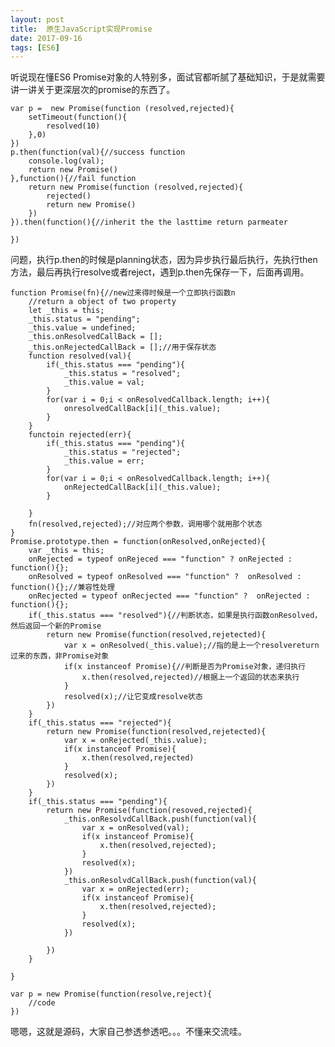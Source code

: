 ```yaml
---
layout: post
title:  原生JavaScript实现Promise
date: 2017-09-16
tags: [ES6]
---
```


听说现在懂ES6 Promise对象的人特别多，面试官都听腻了基础知识，于是就需要讲一讲关于更深层次的promise的东西了。

    var p =  new Promise(function (resolved,rejected){
        setTimeout(function(){
            resolved(10)
        },0)
    })
    p.then(function(val){//success function
        console.log(val);
        return new Promise()
    },function(){//fail function
        return new Promise(function (resolved,rejected){
            rejected()
            return new Promise()
        })
    }).then(function(){//inherit the the lasttime return parmeater

    })

问题，执行p.then的时候是planning状态，因为异步执行最后执行，先执行then方法，最后再执行resolve或者reject，遇到p.then先保存一下，后面再调用。

    function Promise(fn){//new过来得时候是一个立即执行函数n
        //return a object of two property
        let _this = this;
        _this.status = "pending";
        _this.value = undefined;
        _this.onResolvedCallBack = [];
        _this.onRejectedCallBack = [];//用于保存状态
        function resolved(val){
            if(_this.status === "pending"){
                _this.status = "resolved";
                _this.value = val;
            }
            for(var i = 0;i < onResolvedCallback.length; i++){
                onresolvedCallBack[i](_this.value);
            }
        }
        functoin rejected(err){
            if(_this.status === "pending"){
                _this.status = "rejected";
                _this.value = err;
            }
            for(var i = 0;i < onResolvedCallback.length; i++){
                onRejectedCallBack[i](_this.value);
            }
            
        }
        fn(resolved,rejected);//对应两个参数，调用哪个就用那个状态
    }
    Promise.prototype.then = function(onResolved,onRejected){
        var _this = this;
        onRejected = typeof onRejeced === "function" ? onRejected : function(){};
        onResolved = typeof onResolved === "function" ?  onResolved : function(){};//兼容性处理 
        onRecjected = typeof onRecjected === "function" ?  onRejected : function(){};
        if(_this.status === "resolved"){//判断状态，如果是执行函数onResolved，然后返回一个新的Promise
            return new Promise(function(resolved,rejetected){
                var x = onResolved(_this.value);//指的是上一个resolvereturn过来的东西，非Promise对象
                if(x instanceof Promise){//判断是否为Promise对象，递归执行
                    x.then(resolved,rejected)//根据上一个返回的状态来执行
                }
                resolved(x);//让它变成resolve状态
            })
        }
        if(_this.status === "rejected"){
            return new Promise(function(resolved,rejetected){
                var x = onRejected(_this.value);
                if(x instanceof Promise){
                    x.then(resolved,rejected) 
                }
                resolved(x);
            })
        }
        if(_this.status === "pending"){
            return new Promise(function(resoved,rejected){
                _this.onResolvdCallBack.push(function(val){
                    var x = onResolved(val);
                    if(x instanceof Promise){
                        x.then(resolved,rejected);
                    }
                    resolved(x);
                })
                _this.onResolvdCallBack.push(function(val){
                    var x = onRejected(err);
                    if(x instanceof Promise){
                        x.then(resolved,rejected);
                    }
                    resolved(x);
                })

            })
        }
        
    }

    var p = new Promise(function(resolve,reject){
        //code
    })

嗯嗯，这就是源码，大家自己参透参透吧。。。不懂来交流哇。